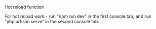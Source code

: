 Hot reload function

For hot reload work - run "npm run dev" in the first console tab, and run "php artisan serve" in the second console tab.
